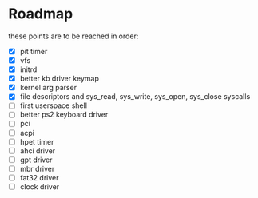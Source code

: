 # Roadmap

these points are to be reached in order:

- [x] pit timer
- [x] vfs
- [x] initrd
- [x] better kb driver keymap
- [x] kernel arg parser
- [x] file descriptors and sys_read, sys_write, sys_open, sys_close syscalls
- [ ] first userspace shell
- [ ] better ps2 keyboard driver
- [ ] pci
- [ ] acpi
- [ ] hpet timer
- [ ] ahci driver
- [ ] gpt driver
- [ ] mbr driver
- [ ] fat32 driver
- [ ] clock driver
